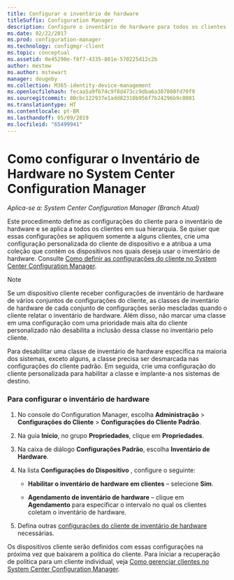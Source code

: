 ```yaml
---
title: Configurar o inventário de hardware
titleSuffix: Configuration Manager
description: Configure o inventário de hardware para todos os clientes ou para uma coleção no System Center Configuration Manager.
ms.date: 02/22/2017
ms.prod: configuration-manager
ms.technology: configmgr-client
ms.topic: conceptual
ms.assetid: 0e45290e-f8f7-4335-801e-570225d12c2b
author: mestew
ms.author: mstewart
manager: dougeby
ms.collection: M365-identity-device-management
ms.openlocfilehash: fecaa5a9fb74c9f8d473cc9dba6a307800fd70f9
ms.sourcegitcommit: 80cbc122937e1add82310b956f7b24296b9c8081
ms.translationtype: HT
ms.contentlocale: pt-BR
ms.lasthandoff: 05/09/2019
ms.locfileid: "65499941"
---
```

# <a name="how-to-configure-hardware-inventory-in-system-center-configuration-manager"></a>Como configurar o Inventário de Hardware no System Center Configuration Manager

*Aplica-se a: System Center Configuration Manager (Branch Atual)*

Este procedimento define as configurações do cliente para o inventário de hardware e se aplica a todos os clientes em sua hierarquia. Se quiser que essas configurações se apliquem somente a alguns clientes, crie uma configuração personalizada do cliente de dispositivo e a atribua a uma coleção que contém os dispositivos nos quais deseja usar o inventário de hardware. Consulte [Como definir as configurações do cliente no System Center Configuration Manager](../../../../core/clients/deploy/configure-client-settings.md).  

> [!NOTE]  
>  Se um dispositivo cliente receber configurações de inventário de hardware de vários conjuntos de configurações do cliente, as classes de inventário de hardware de cada conjunto de configurações serão mescladas quando o cliente relatar o inventário de hardware. Além disso, não marcar uma classe em uma configuração com uma prioridade mais alta do cliente personalizado não desabilita a inclusão dessa classe no inventário pelo cliente. 

Para desabilitar uma classe de inventário de hardware específica na maioria dos sistemas, exceto alguns, a classe precisa ser desmarcada nas configurações do cliente padrão. Em seguida, crie uma configuração do cliente personalizada para habilitar a classe e implante-a nos sistemas de destino.


### <a name="to-configure-hardware-inventory"></a>Para configurar o inventário de hardware  

1.  No console do Configuration Manager, escolha **Administração** > **Configurações do Cliente** > **Configurações do Cliente Padrão**.  

4.  Na guia **Início**, no grupo **Propriedades**, clique em **Propriedades**.  

5.  Na caixa de diálogo **Configurações Padrão**, escolha **Inventário de Hardware**.  

6.  Na lista **Configurações do Dispositivo** , configure o seguinte:  

    -   **Habilitar o inventário de hardware em clientes** – selecione **Sim**.  

    -   **Agendamento de inventário de hardware** – clique em **Agendamento** para especificar o intervalo no qual os clientes coletam o inventário de hardware.  

7.  Defina outras [configurações do cliente de inventário de hardware](../../../../core/clients/deploy/about-client-settings.md#hardware-inventory) necessárias.  

Os dispositivos cliente serão definidos com essas configurações na próxima vez que baixarem a política do cliente. Para iniciar a recuperação de política para um cliente individual, veja [Como gerenciar clientes no System Center Configuration Manager](../../../../core/clients/manage/manage-clients.md).  
